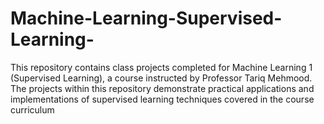 # Machine-Learning-Supervised-Learning-
This repository contains class projects completed for Machine Learning 1 (Supervised Learning), a course instructed by Professor Tariq Mehmood. The projects within this repository demonstrate practical applications and implementations of supervised learning techniques covered in the course curriculum
